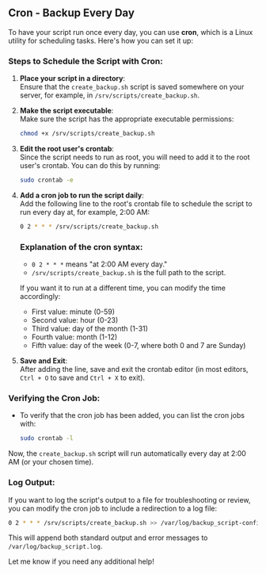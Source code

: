 ## Cron - Backup Every Day

To have your script run once every day, you can use **cron**, which is a Linux utility for scheduling tasks. Here's how you can set it up:

### Steps to Schedule the Script with Cron:

1. **Place your script in a directory**:  
   Ensure that the `create_backup.sh` script is saved somewhere on your server, for example, in `/srv/scripts/create_backup.sh`.

2. **Make the script executable**:  
   Make sure the script has the appropriate executable permissions:
   ```bash
   chmod +x /srv/scripts/create_backup.sh
   ```

3. **Edit the root user's crontab**:  
   Since the script needs to run as root, you will need to add it to the root user's crontab. You can do this by running:
   ```bash
   sudo crontab -e
   ```

4. **Add a cron job to run the script daily**:  
   Add the following line to the root's crontab file to schedule the script to run every day at, for example, 2:00 AM:

   ```bash
   0 2 * * * /srv/scripts/create_backup.sh
   ```

   ### Explanation of the cron syntax:
   - `0 2 * * *` means "at 2:00 AM every day."
   - `/srv/scripts/create_backup.sh` is the full path to the script.

   If you want it to run at a different time, you can modify the time accordingly:
   - First value: minute (0-59)
   - Second value: hour (0-23)
   - Third value: day of the month (1-31)
   - Fourth value: month (1-12)
   - Fifth value: day of the week (0-7, where both 0 and 7 are Sunday)

5. **Save and Exit**:  
   After adding the line, save and exit the crontab editor (in most editors, `Ctrl + O` to save and `Ctrl + X` to exit).

### Verifying the Cron Job:
- To verify that the cron job has been added, you can list the cron jobs with:
  ```bash
  sudo crontab -l
  ```

Now, the `create_backup.sh` script will run automatically every day at 2:00 AM (or your chosen time).

### Log Output:
If you want to log the script's output to a file for troubleshooting or review, you can modify the cron job to include a redirection to a log file:
```bash
0 2 * * * /srv/scripts/create_backup.sh >> /var/log/backup_script-config.log 2>&1
```

This will append both standard output and error messages to `/var/log/backup_script.log`.

Let me know if you need any additional help!